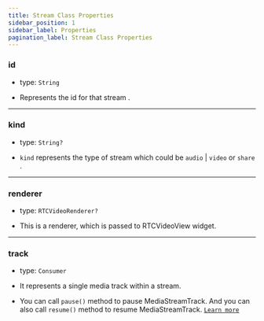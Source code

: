 ```yaml
---
title: Stream Class Properties
sidebar_position: 1
sidebar_label: Properties
pagination_label: Stream Class Properties
---
```


<div class="sdk-api-ref-only-h4">

### id

- type: `String`

- Represents the id for that stream .

---

### kind

- type: `String?`

- `kind` represents the type of stream which could be `audio` | `video` or `share` .

---

### renderer

- type: `RTCVideoRenderer?`

- This is a renderer, which is passed to RTCVideoView widget.

---

### track

- type: `Consumer`

- It represents a single media track within a stream.

- You can call `pause()` method to pause MediaStreamTrack. And you can also call `resume()` method to resume MediaStreamTrack. [`Learn more`](../../../guide/video-and-audio-calling-api-sdk/features/pause-resume-video-stream)

</div>
